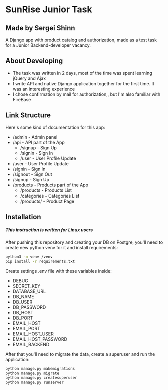 # SunRise Junior Task
## Made by Sergei Shinn

A Django app with product catalog and authorization, made as a test task for a Junior Backend-developer vacancy.


## About Developing

- The task was written in 2 days, most of the time was spent learning jQuery and Ajax
- I write API and native Django application together for the first time. It was an interesting experience
- I chose confirmation by mail for authorization,, but I'm also familiar with FireBase


## Link Structure

Here's some kind of documentation for this app:

- /admin - Admin panel
- /api - API part of the App
    - /signup - Sign Up
    - /signin - Sign In
    - /user - User Profile Update
- /user - User Profile Update
- /signin - Sign In
- /signout - Sign Out
- /signup - Sign Up
- /products - Products part of the App
    - /products - Products List
    - /categories - Categories List
    - /products/<pk> - Product Page


## Installation
##### *This instruction is written for Linux users*
After pushing this repository and creating your DB on Postgre, you'll need to create new python venv for it and install requirements:

```sh
python3 -m venv /venv
pip install -r requirements.txt
```
Create settings .env file with these variables inside:
- DEBUG
- SECRET_KEY
- DATABASE_URL
- DB_NAME
- DB_USER
- DB_PASSWORD
- DB_HOST
- DB_PORT
- EMAIL_HOST
- EMAIL_PORT
- EMAIL_HOST_USER
- EMAIL_HOST_PASSWORD
- EMAIL_BACKEND


After that you'll need to migrate the data, create a superuser and run the application:

```sh
python manage.py makemigrations
python manage.py migrate
python manage.py createsuperuser
python manage.py runserver
```
